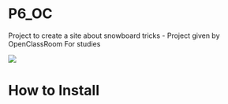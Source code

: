 # P6_OC
Project to create a site about snowboard tricks - Project given by OpenClassRoom For studies

<a href="https://codeclimate.com/github/AureleSarrail/P6_OC/maintainability"><img src="https://api.codeclimate.com/v1/badges/c89822e8ecac47110a8a/maintainability" /></a>

<h1>How to Install</h1>
